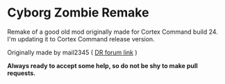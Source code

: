 # Cyborg Zombie Remake

Remake of a good old mod originally made for Cortex Command build 24. I'm updating it to Cortex Command release version.

Originally made by mail2345 ( [DR forum link](http://forums.datarealms.com/viewtopic.php?f=24&t=15580) )

**Always ready to accept some help, so do not be shy to make pull requests.**
